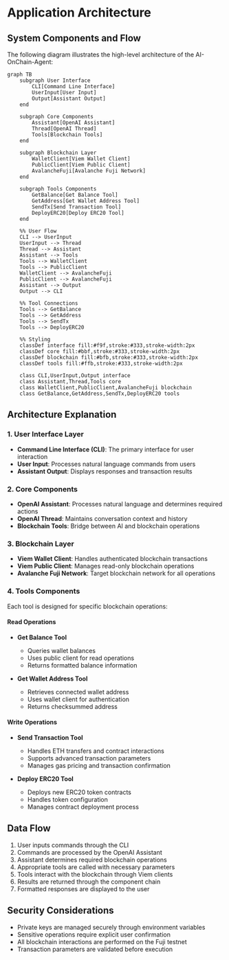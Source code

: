 # Application Architecture

## System Components and Flow

The following diagram illustrates the high-level architecture of the AI-OnChain-Agent:

```mermaid
graph TB
    subgraph User Interface
        CLI[Command Line Interface]
        UserInput[User Input]
        Output[Assistant Output]
    end

    subgraph Core Components
        Assistant[OpenAI Assistant]
        Thread[OpenAI Thread]
        Tools[Blockchain Tools]
    end

    subgraph Blockchain Layer
        WalletClient[Viem Wallet Client]
        PublicClient[Viem Public Client]
        AvalancheFuji[Avalanche Fuji Network]
    end

    subgraph Tools Components
        GetBalance[Get Balance Tool]
        GetAddress[Get Wallet Address Tool]
        SendTx[Send Transaction Tool]
        DeployERC20[Deploy ERC20 Tool]
    end

    %% User Flow
    CLI --> UserInput
    UserInput --> Thread
    Thread --> Assistant
    Assistant --> Tools
    Tools --> WalletClient
    Tools --> PublicClient
    WalletClient --> AvalancheFuji
    PublicClient --> AvalancheFuji
    Assistant --> Output
    Output --> CLI

    %% Tool Connections
    Tools --> GetBalance
    Tools --> GetAddress
    Tools --> SendTx
    Tools --> DeployERC20

    %% Styling
    classDef interface fill:#f9f,stroke:#333,stroke-width:2px
    classDef core fill:#bbf,stroke:#333,stroke-width:2px
    classDef blockchain fill:#bfb,stroke:#333,stroke-width:2px
    classDef tools fill:#ffb,stroke:#333,stroke-width:2px

    class CLI,UserInput,Output interface
    class Assistant,Thread,Tools core
    class WalletClient,PublicClient,AvalancheFuji blockchain
    class GetBalance,GetAddress,SendTx,DeployERC20 tools
```

## Architecture Explanation

### 1. User Interface Layer
- **Command Line Interface (CLI)**: The primary interface for user interaction
- **User Input**: Processes natural language commands from users
- **Assistant Output**: Displays responses and transaction results

### 2. Core Components
- **OpenAI Assistant**: Processes natural language and determines required actions
- **OpenAI Thread**: Maintains conversation context and history
- **Blockchain Tools**: Bridge between AI and blockchain operations

### 3. Blockchain Layer
- **Viem Wallet Client**: Handles authenticated blockchain transactions
- **Viem Public Client**: Manages read-only blockchain operations
- **Avalanche Fuji Network**: Target blockchain network for all operations

### 4. Tools Components
Each tool is designed for specific blockchain operations:

#### Read Operations
- **Get Balance Tool**
  - Queries wallet balances
  - Uses public client for read operations
  - Returns formatted balance information

- **Get Wallet Address Tool**
  - Retrieves connected wallet address
  - Uses wallet client for authentication
  - Returns checksummed address

#### Write Operations
- **Send Transaction Tool**
  - Handles ETH transfers and contract interactions
  - Supports advanced transaction parameters
  - Manages gas pricing and transaction confirmation

- **Deploy ERC20 Tool**
  - Deploys new ERC20 token contracts
  - Handles token configuration
  - Manages contract deployment process

## Data Flow

1. User inputs commands through the CLI
2. Commands are processed by the OpenAI Assistant
3. Assistant determines required blockchain operations
4. Appropriate tools are called with necessary parameters
5. Tools interact with the blockchain through Viem clients
6. Results are returned through the component chain
7. Formatted responses are displayed to the user

## Security Considerations

- Private keys are managed securely through environment variables
- Sensitive operations require explicit user confirmation
- All blockchain interactions are performed on the Fuji testnet
- Transaction parameters are validated before execution
